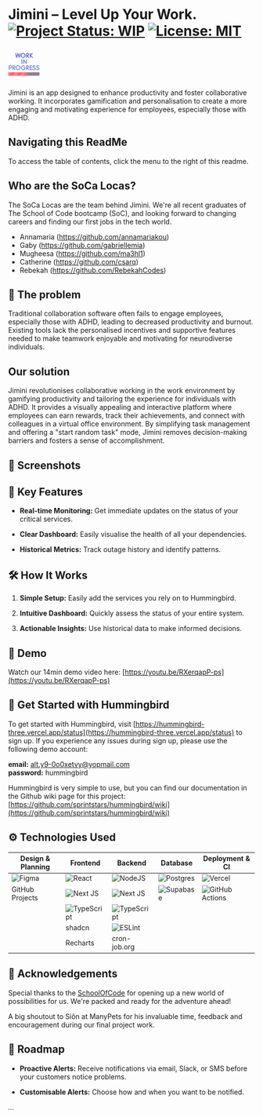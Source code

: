 # Jimini – Level Up Your Work.  [![Project Status: WIP](https://img.shields.io/badge/Project%20Status-WIP-yellow.svg)](https://shields.io/) [![License: MIT](https://img.shields.io/badge/License-MIT-blue.svg)](https://opensource.org/licenses/MIT)

![WIP](https://github.com/sprintstars/hummingbird/blob/readme/public/images/readme/work-in-progress.png)

Jimini is an app designed to enhance productivity and foster collaborative working. It incorporates gamification and personalisation to create a more engaging and motivating experience for employees, especially those with ADHD.

## Navigating this ReadMe

To access the table of contents, click the menu to the right of this readme.

## Who are the SoCa Locas?

The SoCa Locas are the team behind Jimini. We're all recent graduates of The School of Code bootcamp (SoC), and looking forward to changing careers and finding our first jobs in the tech world.

- Annamaria (https://github.com/annamariakou)
- Gaby (https://github.com/gabriellemia)
- Mugheesa (https://github.com/ma3hl1)
- Catherine (https://github.com/csarq)
- Rebekah (https://github.com/RebekahCodes)

## 📸 The problem 

Traditional collaboration software often fails to engage employees, especially those with ADHD, leading to decreased productivity and burnout. Existing tools lack the personalised incentives and supportive features needed to make teamwork enjoyable and motivating for neurodiverse individuals.

## Our solution 

Jimini revolutionises collaborative working in the work environment by gamifying productivity and tailoring the experience for individuals with ADHD. It provides a visually appealing and interactive platform where employees can earn rewards, track their achievements, and connect with colleagues in a virtual office environment. By simplifying task management and offering a "start random task" mode, Jimini removes decision-making barriers and fosters a sense of accomplishment.


## 📸 Screenshots



## 🚀 Key Features

- **Real-time Monitoring:** Get immediate updates on the status of your critical services.

- **Clear Dashboard:** Easily visualise the health of all your dependencies.
- **Historical Metrics:** Track outage history and identify patterns.

## 🛠️ How It Works

1. **Simple Setup:** Easily add the services you rely on to Hummingbird.

2. **Intuitive Dashboard:** Quickly assess the status of your entire system.
3. **Actionable Insights:** Use historical data to make informed decisions.

## 📝 Demo

Watch our 14min demo video here: [https://youtu.be/RXerqapP-ps](https://youtu.be/RXerqapP-ps)

## 📝 Get Started with Hummingbird

To get started with Hummingbird, visit [https://hummingbird-three.vercel.app/status](https://hummingbird-three.vercel.app/status) to sign up. If you experience any issues during sign up, please use the following demo account:

**email:** alt.y9-0o0xetvy@yopmail.com  
**password:** hummingbird

Hummingbird is very simple to use, but you can find our documentation in the Github wiki page for this project: [https://github.com/sprintstars/hummingbird/wiki](https://github.com/sprintstars/hummingbird/wiki)


## ⚙️ Technologies Used

| Design & Planning                                                                                         | Frontend                                                                                                                 | Backend                                                                                                                  | Database                                                                                                             | Deployment & CI                                                                                                                       |
| --------------------------------------------------------------------------------------------------------- | ------------------------------------------------------------------------------------------------------------------------ | ------------------------------------------------------------------------------------------------------------------------ | -------------------------------------------------------------------------------------------------------------------- | ------------------------------------------------------------------------------------------------------------------------------------- |
| ![Figma](https://img.shields.io/badge/figma-%23F24E1E.svg?style=for-the-badge&logo=figma&logoColor=white) | ![React](https://img.shields.io/badge/react-%2320232a.svg?style=for-the-badge&logo=react&logoColor=%2361DAFB)            | ![NodeJS](https://img.shields.io/badge/node.js-6DA55F?style=for-the-badge&logo=node.js&logoColor=white)                  | ![Postgres](https://img.shields.io/badge/postgres-%23316192.svg?style=for-the-badge&logo=postgresql&logoColor=white) | ![Vercel](https://img.shields.io/badge/vercel-%23000000.svg?style=for-the-badge&logo=vercel&logoColor=white)                          |
| GitHub Projects                                                                                           | ![Next JS](https://img.shields.io/badge/Next-black?style=for-the-badge&logo=next.js&logoColor=white)                     | ![Next JS](https://img.shields.io/badge/Next-black?style=for-the-badge&logo=next.js&logoColor=white)                     | ![Supabase](https://img.shields.io/badge/Supabase-3ECF8E?style=for-the-badge&logo=supabase&logoColor=white)          | ![GitHub Actions](https://img.shields.io/badge/github%20actions-%232671E5.svg?style=for-the-badge&logo=githubactions&logoColor=white) |
|                                                                                                           | ![TypeScript](https://img.shields.io/badge/typescript-%23007ACC.svg?style=for-the-badge&logo=typescript&logoColor=white) | ![TypeScript](https://img.shields.io/badge/typescript-%23007ACC.svg?style=for-the-badge&logo=typescript&logoColor=white) |                                                                                                                      |                                                                                                                                       |
|                                                                                                           | shadcn                                                                                                                   | ![ESLint](https://img.shields.io/badge/ESLint-4B3263?style=for-the-badge&logo=eslint&logoColor=white)                    |                                                                                                                      |                                                                                                                                       |
|                                                                                                           | Recharts                                                                                                                 | cron-job.org                                                                                                             |                                                                                                                      |                                                                                                                                       |

## 💖 Acknowledgements

Special thanks to the [SchoolOfCode](https://github.com/SchoolOfCode) for opening up a new world of possibilities for us. We're packed and ready for the adventure ahead!

A big shoutout to Siôn at ManyPets for his invaluable time, feedback and encouragement during our final project work.

## 🧭 Roadmap

- **Proactive Alerts:** Receive notifications via email, Slack, or SMS before your customers notice problems.

- **Customisable Alerts:** Choose how and when you want to be notified.

_..._
